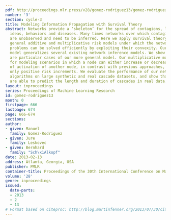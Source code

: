```yaml
---
pdf: http://proceedings.mlr.press/v28/gomez-rodriguez13/gomez-rodriguez13.pdf
number: '3'
section: cycle-3
title: Modeling Information Propagation with Survival Theory
abstract: Networks provide a ‘skeleton’ for the spread of contagions, like, information,
  ideas, behaviors and diseases. Many times networks over which contagions diffuse
  are unobserved and need to be inferred. Here we apply survival theory to develop
  general additive and multiplicative risk models under which the network inference
  problems can be solved efficiently by exploiting their convexity. Our additive risk
  model generalizes several existing network inference models. We show all these models
  are particular cases of our more general model. Our multiplicative model allows
  for modeling scenarios in which a node can either increase or decrease the risk
  of activation of another node, in contrast with previous approaches, which consider
  only positive risk increments. We evaluate the performance of our network inference
  algorithms on large synthetic and real cascade datasets, and show that our models
  are able to predict the length and duration of cascades in real data.
layout: inproceedings
series: Proceedings of Machine Learning Research
id: gomez-rodriguez13
month: 0
firstpage: 666
lastpage: 674
page: 666-674
sections: 
author:
- given: Manuel
  family: Gomez-Rodriguez
- given: Jure
  family: Leskovec
- given: Bernhard
  family: "Sch\x1Alkopf"
date: 2013-02-13
address: Atlanta, Georgia, USA
publisher: PMLR
container-title: Proceedings of the 30th International Conference on Machine Learning
volume: '28'
genre: inproceedings
issued:
  date-parts:
  - 2013
  - 2
  - 13
# Format based on citeproc: http://blog.martinfenner.org/2013/07/30/citeproc-yaml-for-bibliographies/
---
```

